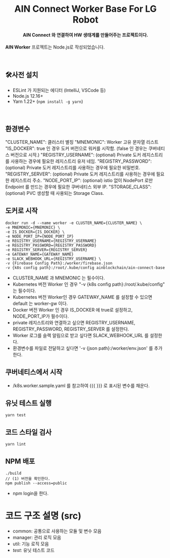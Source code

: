 <h1 align="center">AIN Connect Worker Base For LG Robot</h1>
<h4 align="center">AIN Connect 와 연결하여 HW 생태계를 만들어주는 프로젝트이다.</h4>
                                                                                                
**AIN Worker** 프로젝트는 Node.js로 작성되었습니다.

<br>

## 🛠사전 설치

- ESLint 가 지원되는 에디터 (IntelliJ, VSCode 등)
- Node.js 12.16+
- Yarn 1.22+ (`npm install -g yarn`)

<br>

## 환경변수
"CLUSTER_NAME": 클러스터 별칭
"MNEMONIC": Worker 고유 문자열 리스트
"IS_DOCKER": true 인 경우 도커 버전으로 워커를 시작함. (false 인 경우는 쿠버네티스 버전으로 시작.)
"REGISTRY_USERNAME": (optional) Private 도커 레지스트리를 사용하는 경우에 필요한 레지스트리 유저 네임.
"REGISTRY_PASSWORD": (optional) Private 도커 레지스트리를 사용하는 경우에 필요한 비밀번호.
"REGISTRY_SERVER": (optional) Private 도커 레지스트리를 사용하는 경우에 필요한 레지스트리 주소.
"NODE_PORT_IP": (optional) istio 없이 NodePort 로만 Endpoint 를 만드는 경우에 필요한 쿠버네티스 외부 IP.
"STORAGE_CLASS": (optional) PVC 생성할 때 사용되는 Storage Class.

## 도커로 시작
```
docker run -d --name worker -e CLUSTER_NAME={CLUSTER_NAME} \
-e MNEMONIC={MNEMONIC} \
-e IS_DOCKER={IS_DOCKER} \
-e NODE_PORT_IP={NODE_PORT_IP}
-e REGISTRY_USERNAME={REGISTRY_USERNAME}
-e REGISTRY_PASSWORD={REGISTRY_PASSWORD}
-e REGISTRY_SERVER={REGISTRY_SERVER}
-e GATEWAY_NAME={GATEWAY_NAME}
-e SLACK_WEBHOOK_URL={REGISTRY_USERNAME} \
-v {Firebase Config Path}:/worker/firebase.json
-v {k8s config path}:/root/.kube/config ainblockchain/ain-connect-base

```
- CLUSTER_NAME 과 MNEMONIC 는 필수이다.
- Kubernetes 버전 Worker 인 경우 "-v {k8s config path}:/root/.kube/config" 는 필수이다.
- Kubernetes 버전 Worker인 경우 GATEWAY_NAME 를 설정할 수 있으면 default 는 worker-gw 이다.
- Docker 버전 Worker 인 경우 IS_DOCKER 에 true로 설정하고, NODE_PORT_IP가 필수이다.
- private 레지스트리와 연결하고 싶으면 REGISTRY_USERNAME, REGISTRY_PASSWORD, REGISTRY_SERVER 를 설정한다.
- Worker 로그를 슬랙 알림으로 받고 싶다면 SLACK_WEBHOOK_URL 를 설정한다.
- 환경변수를 파일로 전달하고 싶다면 '-v {json path}:/worker/env.json' 를 추가한다.


## 쿠버네티스에서 시작
- /k8s.worker.sample.yaml 를 참고하여 {{{ }}} 로 표시된 변수를 채운다.

## 유닛 테스트 실행
```
yarn test
```

## 코드 스타일 검사
```
yarn lint
```

## NPM 배포
```
./build
// (1) 버전을 확인한다.
npm publish --access=public
```
- npm login을 한다.


# 코드 구조 설명 (src)
- common: 공통으로 사용하는 모듈 및 변수 모음
- manager: 관리 로직 모음
- util: 기능 로직 모음
- _test_: 유닛 테스트 코드

<br>
